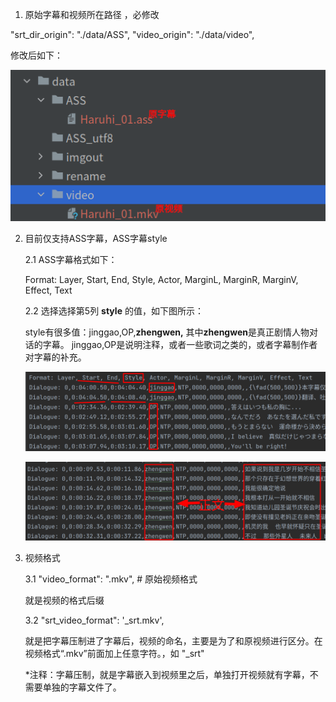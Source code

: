 1. 原始字幕和视频所在路径 ，必修改

"srt_dir_origin": "./data/ASS",
"video_origin": "./data/video",

修改后如下：

![](img/文件路径配置.png)



2. 目前仅支持ASS字幕，ASS字幕style

   2.1 ASS字幕格式如下：

   Format: Layer, Start, End, Style, Actor, MarginL, MarginR, MarginV, Effect, Text

   2.2 选择选择第5列 **style** 的值，如下图所示：

   style有很多值：jinggao,OP,**zhengwen,**  其中**zhengwen**是真正剧情人物对话的字幕。 jinggao,OP是说明注释，或者一些歌词之类的，或者字幕制作者对字幕的补充。

   ![](img/srt_style.png)

   ![](img/srt_style_zw.png)



3. 视频格式

   3.1 "video_format": ".mkv",  # 原始视频格式

   就是视频的格式后缀

   3.2   "srt_video_format": '_srt.mkv',

    就是把字幕压制进了字幕后，视频的命名，主要是为了和原视频进行区分。在视频格式“.mkv”前面加上任意字符。，如 "_srt"

   *注释：字幕压制，就是字幕嵌入到视频里之后，单独打开视频就有字幕，不需要单独的字幕文件了。

